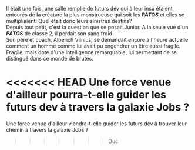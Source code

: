 Il était une fois, une salle remplie de futurs dév qui à leur insu étaient entourés de la créature la plus monstrueuse qui soit les ***PATOS*** et elles se multipliaient! Quel était donc leurs sinistres destins? </br>
Depuis tout petit, c'est la question que se posait Junior. A la seule vue d'un ***PATOS*** de classe 2, il perdait son sang froid.</br>
Son père et coach, Alberich Vilnius, se demandait encore à l'heure actuelle comment un homme comme lui avait pu engendrer un être aussi fragile. 
Fragile, mais doté d'une intelligence remarquable, lui permettant de se distingué dans ce monde de brutes.

<<<<<<< HEAD
Une force venue d'ailleur pourra-t-elle guider les futurs dev à travers la galaxie Jobs ?
=======
Une force venue d'ailleur viendra-t-elle guider les futurs dev à trouver leur chemin à travers la galaxie Jobs ?
>>>>>>> Duc
